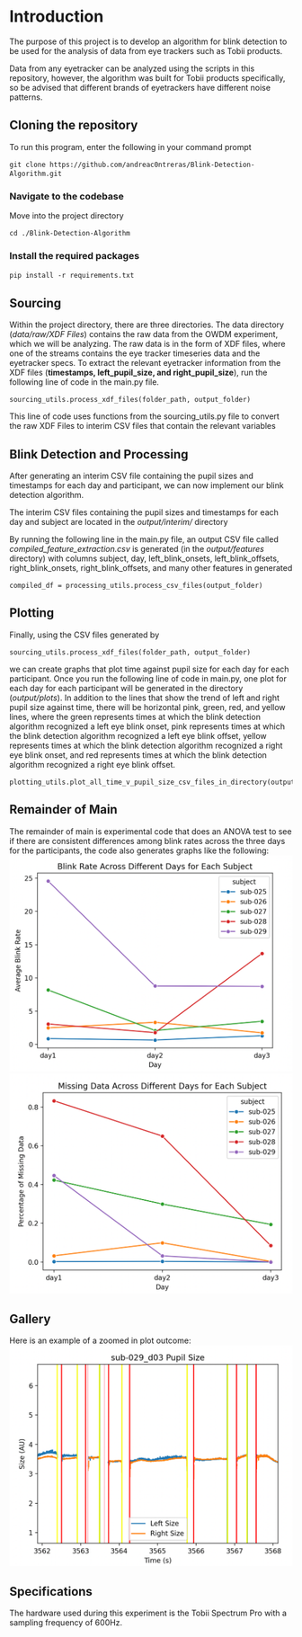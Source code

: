 # Introduction
The purpose of this project is to develop an algorithm for blink detection to be used for the analysis of 
data from eye trackers such as Tobii products.

Data from any eyetracker can be analyzed using the scripts in this repository, however, the algorithm was built 
for Tobii products specifically, so be advised that different brands of eyetrackers have different noise
patterns. 

## Cloning the repository
To run this program, enter the following in your command prompt
```commandline
git clone https://github.com/andreac0ntreras/Blink-Detection-Algorithm.git
```

### Navigate to the codebase
Move into the project directory
```commandline
cd ./Blink-Detection-Algorithm
```

### Install the required packages
```commandline
pip install -r requirements.txt
```

## Sourcing
Within the project directory, there are three directories. The data directory (_data/raw/XDF Files_) contains the raw data from the
OWDM experiment, which we will be analyzing. The raw data is in the form of XDF files, where one of the streams 
contains the eye tracker timeseries data and the eyetracker specs. To extract the relevant eyetracker information from the XDF files
(**timestamps, left_pupil_size, and right_pupil_size**), run the following line of code in the main.py file.
```doctest
sourcing_utils.process_xdf_files(folder_path, output_folder)
```

This line of code uses functions from the sourcing_utils.py file to convert the raw XDF Files to interim CSV files 
that contain the relevant variables

## Blink Detection and Processing
After generating an interim CSV file containing the pupil sizes and timestamps for each day and participant, 
we can now implement our blink detection algorithm. 

The interim CSV files containing the pupil sizes and timestamps for each day and subject are located in the _output/interim/_ directory

By running the following line in the main.py file,
an output CSV file called _compiled_feature_extraction.csv_ is generated (in the _output/features_ directory) 
with columns subject, day, left_blink_onsets, left_blink_offsets, right_blink_onsets, right_blink_offsets, and many
other features in generated

```doctest
compiled_df = processing_utils.process_csv_files(output_folder)
```

## Plotting
Finally, using the CSV files generated by 
```doctest
sourcing_utils.process_xdf_files(folder_path, output_folder)
```

we can create graphs that plot time against pupil size for each day for each participant. 
Once you run the following line of code in main.py, one plot for each day for each participant will be generated in
the directory (_output/plots_). In addition to the lines that show the trend of left and right pupil size 
against time, there will be horizontal pink, green, red, and yellow lines, where the green represents times at which the blink detection algorithm recognized 
a left eye blink onset, pink represents times at which the blink detection algorithm recognized a left eye blink offset, yellow represents 
times at which the blink detection algorithm recognized a right eye blink onset, and red represents 
times at which the blink detection algorithm recognized a right eye blink offset.
```doctest
plotting_utils.plot_all_time_v_pupil_size_csv_files_in_directory(output_folder)
```

## Remainder of Main
The remainder of main is experimental code that does an ANOVA test to see if there are consistent differences among blink 
rates across the three days for the participants, the code also generates graphs like the following:
![img.png](img.png)
![img_2.png](img_2.png)

## Gallery
Here is an example of a zoomed in plot outcome:
![img_1.png](img_1.png)

## Specifications
The hardware used during this experiment is the Tobii Spectrum Pro with a sampling frequency of 600Hz.

